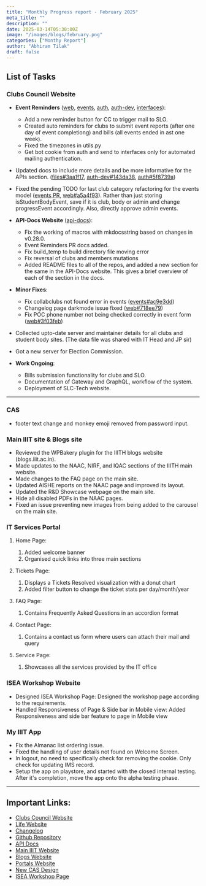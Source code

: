 ```yaml
---
title: "Monthly Progress report - February 2025"
meta_title: ""
description: ""
date: 2025-03-14T05:30:00Z
image: "/images/blogs/february.png"
categories: ["Monthy Report"]
author: "Abhiram Tilak"
draft: false
---
```


## List of Tasks

### Clubs Council Website

- **Event Reminders** ([web](https://github.com/Clubs-Council-IIITH/web/pull/137), [events](https://github.com/Clubs-Council-IIITH/events/pull/58), [auth](https://github.com/Clubs-Council-IIITH/auth/pull/9), [auth-dev](https://github.com/Clubs-Council-IIITH/auth-dev/pull/8), [interfaces](https://github.com/Clubs-Council-IIITH/interfaces/pull/19)):
  - Add a new reminder button for CC to trigger mail to SLO.
  - Created auto reminders for clubs to submit event reports (after one day of event completiong) and bills (all events ended in ast one week).
  - Fixed the timezones in utils.py
  - Get bot cookie from auth and send to interfaces only for automated mailing authentication.

- Updated docs to include more details and be more informative for the APIs section. ([files#3aa1f17](https://github.com/Clubs-Council-IIITH/files/commit/3aa1f179bf07b835ef7f7652c07cbdb2e13c4868), [auth-dev#143da38](https://github.com/Clubs-Council-IIITH/auth-dev/commit/143da389b84def9e4eeea0061a9a99bd177df5af), [auth#5f8739a](https://github.com/Clubs-Council-IIITH/auth/commit/5f8739a80d6b461a30f1a17a8883955bcd384300))

- Fixed the pending TODO for last club category refactoring for the events model ([events PR](https://github.com/Clubs-Council-IIITH/events/pull/54), [web#a5a4f93](https://github.com/Clubs-Council-IIITH/web/commit/a5a4f93d2749ff377fa18bff5c62772ccb0a034d)). Rather than just storing isStudentBodyEvent, save if it is club, body or admin and change progressEvent accordingly. Also, directly approve admin events.

- **API-Docs Website** ([api-docs](https://github.com/Clubs-Council-IIITH/api-docs)):

  - Fix the working of macros with mkdocsstring based on changes in v0.28.0.
  - Event Reminders PR docs added.
  - Fix build_temp to build directory file moving error
  - Fix reversal of clubs and members mutations
  - Added README files to all of the repos, and added a new section for the same in the API-Docs website. This gives a brief overview of each of the section in the docs.

- **Minor Fixes**:
  - Fix collabclubs not found error in events ([events#ac9e3dd](https://github.com/Clubs-Council-IIITH/events/commit/ac9e3dd1d90d02aa0639d0101dd26cb292adcebb))
  - Changelog page darkmode issue fixed ([web#718ee79](https://github.com/Clubs-Council-IIITH/web/commit/718ee79cddcce5ebda48a11ab69ad9310e8ee05e))
  - Fix POC phone number not being checked correctly in event form ([web#3f03feb](https://github.com/Clubs-Council-IIITH/web/commit/3f03feb323611e0b6dd610375be28bde7bfd8376))

- Collected upto-date server and maintainer details for all clubs and student body sites. (The data file was shared with IT Head and JP sir)
- Got a new server for Election Commission.

- **Work Ongoing**:

  - Bills submission functionality for clubs and SLO.
  - Documentation of Gateway and GraphQL, workflow of the system.
  - Deployment of SLC-Tech website.

---

### CAS
- footer text change and monkey emoji removed from password input.

### Main IIIT site & Blogs site
- Reviewed the WPBakery plugin for the IIITH blogs website (blogs.iiit.ac.in).
- Made updates to the NAAC, NIRF, and IQAC sections of the IIITH main website.
- Made changes to the FAQ page on the main site.
- Updated AISHE reports on the NAAC page and improved its layout.
- Updated the R&D Showcase webpage on the main site.
- Hide all disabled PDFs in the NAAC pages.
- Fixed an issue preventing new images from being added to the carousel on the main site.

### IT Services Portal
1. Home Page:
   1. Added welcome banner
   2. Organised quick links into three main sections

2. Tickets Page:
   1. Displays a Tickets Resolved visualization with a donut chart
   2. Added filter button to change the ticket stats per day/month/year

3. FAQ Page:
   1. Contains Frequently Asked Questions in an accordion format

4. Contact Page:
   1. Contains a contact us form where users can attach their mail and query

5. Service Page:
   1. Showcases all the services provided by the IT office

### ISEA Workshop Website
- Designed ISEA Workshop Page: Designed the workshop page according to the requirements.
- Handled Responsiveness of Page & Side bar in Mobile view: Added Responsiveness and side bar feature to page in Mobile view

### My IIIT App
- Fix the Almanac list ordering issue.
- Fixed the handling of user details not found on Welcome Screen.
- In logout, no need to specifically check for removing the cookie. Only check for updating IMS record.
- Setup the app on playstore, and started with the closed internal testing. After it's completion, move the app onto the alpha testing phase.

---

## Important Links:

- [Clubs Council Website](https://clubs.iiit.ac.in)
- [Life Website](https://life.iiit.ac.in)
- [Changelog](https://clubs.iiit.ac.in/changelog)
- [Github Repository](https://github.com/Clubs-Council-IIITH/)
- [API Docs](https://slc-docs.iiit.ac.in)
- [Main IIIT Website](https://iiit.ac.in)
- [Blogs Website](https://blogs.iiit.ac.in)
- [Portals Website](https://portals.iiit.ac.in)
- [New CAS Design](https://login-new.iiit.ac.in)
- [ISEA Workshop Page](https://nwbcsb2025.iiit.ac.in/)